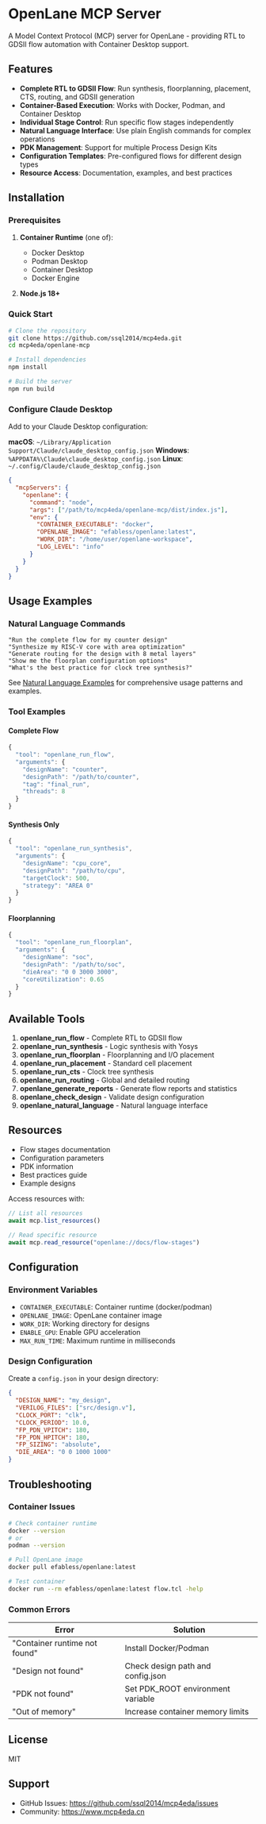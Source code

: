 # OpenLane MCP Server

A Model Context Protocol (MCP) server for OpenLane - providing RTL to GDSII flow automation with Container Desktop support.

## Features

- **Complete RTL to GDSII Flow**: Run synthesis, floorplanning, placement, CTS, routing, and GDSII generation
- **Container-Based Execution**: Works with Docker, Podman, and Container Desktop
- **Individual Stage Control**: Run specific flow stages independently
- **Natural Language Interface**: Use plain English commands for complex operations
- **PDK Management**: Support for multiple Process Design Kits
- **Configuration Templates**: Pre-configured flows for different design types
- **Resource Access**: Documentation, examples, and best practices

## Installation

### Prerequisites

1. **Container Runtime** (one of):
   - Docker Desktop
   - Podman Desktop
   - Container Desktop
   - Docker Engine

2. **Node.js 18+**

### Quick Start

```bash
# Clone the repository
git clone https://github.com/ssql2014/mcp4eda.git
cd mcp4eda/openlane-mcp

# Install dependencies
npm install

# Build the server
npm run build
```

### Configure Claude Desktop

Add to your Claude Desktop configuration:

**macOS**: `~/Library/Application Support/Claude/claude_desktop_config.json`
**Windows**: `%APPDATA%\Claude\claude_desktop_config.json`
**Linux**: `~/.config/Claude/claude_desktop_config.json`

```json
{
  "mcpServers": {
    "openlane": {
      "command": "node",
      "args": ["/path/to/mcp4eda/openlane-mcp/dist/index.js"],
      "env": {
        "CONTAINER_EXECUTABLE": "docker",
        "OPENLANE_IMAGE": "efabless/openlane:latest",
        "WORK_DIR": "/home/user/openlane-workspace",
        "LOG_LEVEL": "info"
      }
    }
  }
}
```

## Usage Examples

### Natural Language Commands

```text
"Run the complete flow for my counter design"
"Synthesize my RISC-V core with area optimization"
"Generate routing for the design with 8 metal layers"
"Show me the floorplan configuration options"
"What's the best practice for clock tree synthesis?"
```

See [Natural Language Examples](examples/natural_language_examples.md) for comprehensive usage patterns and examples.

### Tool Examples

#### Complete Flow
```javascript
{
  "tool": "openlane_run_flow",
  "arguments": {
    "designName": "counter",
    "designPath": "/path/to/counter",
    "tag": "final_run",
    "threads": 8
  }
}
```

#### Synthesis Only
```javascript
{
  "tool": "openlane_run_synthesis",
  "arguments": {
    "designName": "cpu_core",
    "designPath": "/path/to/cpu",
    "targetClock": 500,
    "strategy": "AREA 0"
  }
}
```

#### Floorplanning
```javascript
{
  "tool": "openlane_run_floorplan",
  "arguments": {
    "designName": "soc",
    "designPath": "/path/to/soc",
    "dieArea": "0 0 3000 3000",
    "coreUtilization": 0.65
  }
}
```

## Available Tools

1. **openlane_run_flow** - Complete RTL to GDSII flow
2. **openlane_run_synthesis** - Logic synthesis with Yosys
3. **openlane_run_floorplan** - Floorplanning and I/O placement
4. **openlane_run_placement** - Standard cell placement
5. **openlane_run_cts** - Clock tree synthesis
6. **openlane_run_routing** - Global and detailed routing
7. **openlane_generate_reports** - Generate flow reports and statistics
8. **openlane_check_design** - Validate design configuration
9. **openlane_natural_language** - Natural language interface

## Resources

- Flow stages documentation
- Configuration parameters
- PDK information
- Best practices guide
- Example designs

Access resources with:
```javascript
// List all resources
await mcp.list_resources()

// Read specific resource
await mcp.read_resource("openlane://docs/flow-stages")
```

## Configuration

### Environment Variables

- `CONTAINER_EXECUTABLE`: Container runtime (docker/podman)
- `OPENLANE_IMAGE`: OpenLane container image
- `WORK_DIR`: Working directory for designs
- `ENABLE_GPU`: Enable GPU acceleration
- `MAX_RUN_TIME`: Maximum runtime in milliseconds

### Design Configuration

Create a `config.json` in your design directory:

```json
{
  "DESIGN_NAME": "my_design",
  "VERILOG_FILES": ["src/design.v"],
  "CLOCK_PORT": "clk",
  "CLOCK_PERIOD": 10.0,
  "FP_PDN_VPITCH": 180,
  "FP_PDN_HPITCH": 180,
  "FP_SIZING": "absolute",
  "DIE_AREA": "0 0 1000 1000"
}
```

## Troubleshooting

### Container Issues

```bash
# Check container runtime
docker --version
# or
podman --version

# Pull OpenLane image
docker pull efabless/openlane:latest

# Test container
docker run --rm efabless/openlane:latest flow.tcl -help
```

### Common Errors

| Error | Solution |
|-------|----------|
| "Container runtime not found" | Install Docker/Podman |
| "Design not found" | Check design path and config.json |
| "PDK not found" | Set PDK_ROOT environment variable |
| "Out of memory" | Increase container memory limits |

## License

MIT

## Support

- GitHub Issues: https://github.com/ssql2014/mcp4eda/issues
- Community: https://www.mcp4eda.cn